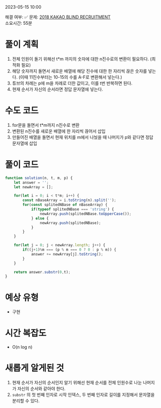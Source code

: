 2023-05-15
10:00

해결 여부: ✅
문제: [2018 KAKAO BLIND RECRUITMENT](https://school.programmers.co.kr/learn/courses/30/lessons/17687)  
소요시간: 55분

# 풀이 계획
1. 전체 인원이 돌기 위해선 t*m 까지의 숫자에 대한 n진수로의 변환이 필요하다. (최적화 필요)
2. 해당 숫자까지 돌면서 새로운 배열에 해당 진수에 대한 한 자리씩 끊은 숫자를 넣는다. (이때 11진수부터는 10-15의 수를 A-F로 변환해서 넣는다.)
3. 튜브의 차례는 p에 m을 차례로 더한 값이고, 이를 t번 반복하면 된다.
4. 현재 순서가 자신의 순서라면 정답 문자열에 넣는다.

# 수도 코드
1. for문을 돌면서 t*m까지 n진수로 변환
2. 변환된 n진수를 새로운 배열에 한 자리씩 끊어서 삽입
3. 만들어진 배열을 돌면서 현재 위치를 m에서 나눴을 때 나머지가 p와 같다면 정답 문자열에 삽입

# 풀이 코드
```js
function solution(n, t, m, p) {
    let answer = '';
    let newArray = [];

    for(let i = 0; i < t*m; i++) {
        const nBaseArray = i.toString(n).split('');
        for(const splitedNBase of nBaseArray) {
            if(typeof splitedNBase === 'string') {
                newArray.push(splitedNBase.toUpperCase());
            } else {
                newArray.push(splitedNBase);   
            }
        }
    }

    for(let j = 0; j < newArray.length; j++) {
        if((j+1)%m === (p % m === 0 ? 0 : p % m)) {
            answer += newArray[j].toString();
        }
    }

    return answer.substr(0,t);
}
```
# 예상 유형
- 구현
# 시간 복잡도
- O(n log n)
# 새롭게 알게된 것
1. 현재 순서가 자신의 순서인지 알기 위해선 현재 순서를 전체 인원수로 나눈 나머지가 자신의 순서와 같아야 한다.
2. `substr` 의 첫 번째 인자로 시작 인덱스, 두 번째 인자로 길이를 지정해서 문자열을 분리할 수 있다.